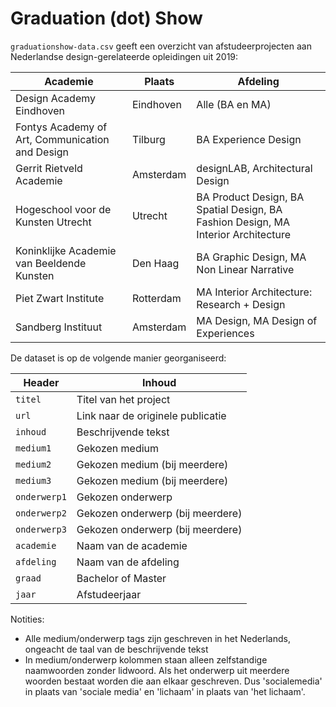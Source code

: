 # Graduation (dot) Show

`graduationshow-data.csv` geeft een overzicht van afstudeerprojecten aan Nederlandse design-gerelateerde opleidingen uit 2019:

Academie | Plaats | Afdeling
--- | --- | ---
Design Academy Eindhoven | Eindhoven | Alle (BA en MA)
Fontys Academy of Art, Communication and Design | Tilburg | BA Experience Design
Gerrit Rietveld Academie | Amsterdam | designLAB, Architectural Design
Hogeschool voor de Kunsten Utrecht | Utrecht | BA Product Design, BA Spatial Design, BA Fashion Design, MA Interior Architecture
Koninklijke Academie van Beeldende Kunsten | Den Haag | BA Graphic Design, MA Non Linear Narrative
Piet Zwart Institute | Rotterdam | MA Interior Architecture: Research + Design
Sandberg Instituut | Amsterdam | MA Design, MA Design of Experiences

De dataset is op de volgende manier georganiseerd:

Header | Inhoud
--- | ---
`titel`| Titel van het project
`url`| Link naar de originele publicatie
`inhoud`| Beschrijvende tekst
`medium1`| Gekozen medium
`medium2`| Gekozen medium (bij meerdere)
`medium3`| Gekozen medium (bij meerdere)
`onderwerp1`| Gekozen onderwerp
`onderwerp2`| Gekozen onderwerp (bij meerdere)
`onderwerp3`| Gekozen onderwerp (bij meerdere)
`academie`| Naam van de academie
`afdeling`| Naam van de afdeling
`graad`| Bachelor of Master
`jaar`| Afstudeerjaar

Notities:

- Alle medium/onderwerp tags zijn geschreven in het Nederlands, ongeacht de taal van de beschrijvende tekst
- In medium/onderwerp kolommen staan alleen zelfstandige naamwoorden zonder lidwoord. Als het onderwerp uit meerdere woorden bestaat worden die aan elkaar geschreven. Dus 'socialemedia' in plaats van 'sociale media' en 'lichaam' in plaats van 'het lichaam'.
